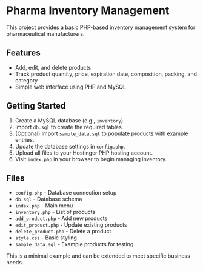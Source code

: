 # Pharma Inventory Management

This project provides a basic PHP-based inventory management system for pharmaceutical manufacturers.

## Features

- Add, edit, and delete products
- Track product quantity, price, expiration date, composition, packing, and category
- Simple web interface using PHP and MySQL

## Getting Started

1. Create a MySQL database (e.g., `inventory`).
2. Import `db.sql` to create the required tables.
3. (Optional) Import `sample_data.sql` to populate products with example entries.
4. Update the database settings in `config.php`.
5. Upload all files to your Hostinger PHP hosting account.
6. Visit `index.php` in your browser to begin managing inventory.

## Files

- `config.php` - Database connection setup
- `db.sql` - Database schema
- `index.php` - Main menu
- `inventory.php` - List of products
- `add_product.php` - Add new products
- `edit_product.php` - Update existing products
- `delete_product.php` - Delete a product
- `style.css` - Basic styling
- `sample_data.sql` - Example products for testing

This is a minimal example and can be extended to meet specific business needs.
